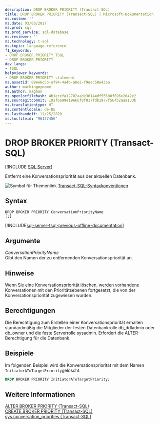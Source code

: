 ```yaml
---
description: DROP BROKER PRIORITY (Transact-SQL)
title: DROP BROKER PRIORITY (Transact-SQL) | Microsoft-Dokumentation
ms.custom: ''
ms.date: 03/03/2017
ms.prod: sql
ms.prod_service: sql-database
ms.reviewer: ''
ms.technology: t-sql
ms.topic: language-reference
f1_keywords:
- DROP_BROKER_PRIORITY_TSQL
- DROP BROKER PRIORITY
dev_langs:
- TSQL
helpviewer_keywords:
- DROP BROKER PRIORITY statement
ms.assetid: 09ee6c5b-af94-4a4b-a0e2-f9eac50e43aa
author: markingmyname
ms.author: maghan
ms.openlocfilehash: 4b1ecefa12702aade36144df55600f696e2042e2
ms.sourcegitcommit: 192f6a99e19e66f0f817fdb1977f564b2aaa133b
ms.translationtype: HT
ms.contentlocale: de-DE
ms.lasthandoff: 11/25/2020
ms.locfileid: "96127456"
---
```

# <a name="drop-broker-priority-transact-sql"></a>DROP BROKER PRIORITY (Transact-SQL)
[!INCLUDE [SQL Server](../../includes/applies-to-version/sqlserver.md)]

  Entfernt eine Konversationspriorität aus der aktuellen Datenbank.  
  
 ![Symbol für Themenlink](../../database-engine/configure-windows/media/topic-link.gif "Symbol für Themenlink") [Transact-SQL-Syntaxkonventionen](../../t-sql/language-elements/transact-sql-syntax-conventions-transact-sql.md)  
  
## <a name="syntax"></a>Syntax  
  
```syntaxsql
DROP BROKER PRIORITY ConversationPriorityName  
[;]  
```  
  
[!INCLUDE[sql-server-tsql-previous-offline-documentation](../../includes/sql-server-tsql-previous-offline-documentation.md)]

## <a name="arguments"></a>Argumente
 *ConversationPriorityName*  
 Gibt den Namen der zu entfernenden Konversationspriorität an.  
  
## <a name="remarks"></a>Hinweise  
 Wenn Sie eine Konversationspriorität löschen, werden vorhandene Konversationen mit den Prioritätsebenen fortgesetzt, die von der Konversationspriorität zugewiesen wurden.  
  
## <a name="permissions"></a>Berechtigungen  
 Die Berechtigung zum Erstellen einer Konversationspriorität erhalten standardmäßig die Mitglieder der festen Datenbankrolle db_ddladmin oder db_owner und die feste Serverrolle sysadmin. Erfordert die ALTER-Berechtigung für die Datenbank.  
  
## <a name="examples"></a>Beispiele  
 Im folgenden Beispiel wird die Konversationspriorität mit dem Namen `InitiatorAToTargetPriority`gelöscht.  
  
```sql  
DROP BROKER PRIORITY InitiatorAToTargetPriority;
```  
  
## <a name="see-also"></a>Weitere Informationen  
 [ALTER BROKER PRIORITY &#40;Transact-SQL&#41;](../../t-sql/statements/alter-broker-priority-transact-sql.md)   
 [CREATE BROKER PRIORITY &#40;Transact-SQL&#41;](../../t-sql/statements/create-broker-priority-transact-sql.md)   
 [sys.conversation_priorities &#40;Transact-SQL&#41;](../../relational-databases/system-catalog-views/sys-conversation-priorities-transact-sql.md)  
  
  
